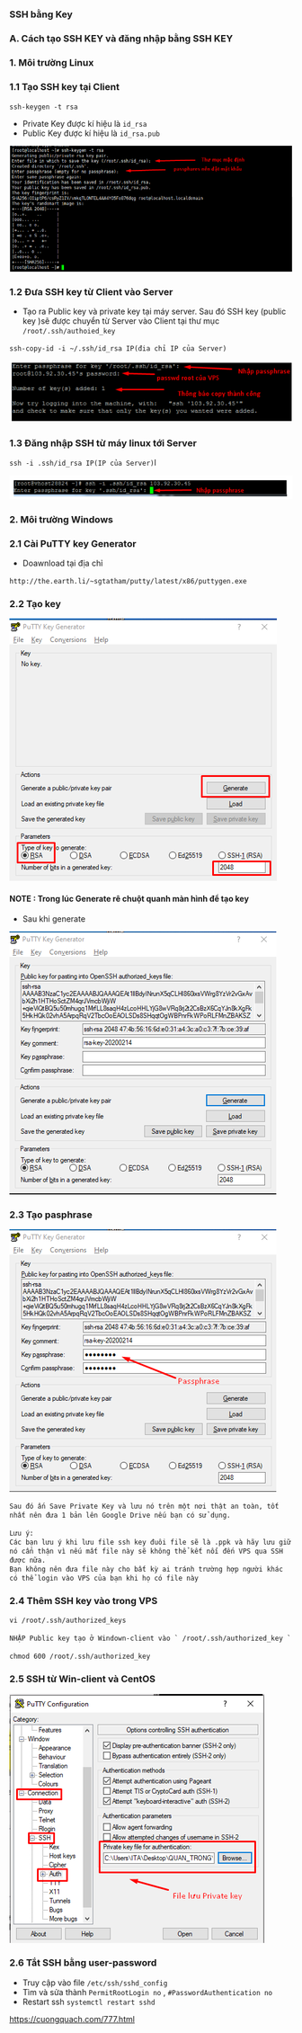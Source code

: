 ### SSH bằng Key

### A. Cách tạo SSH KEY và đăng nhập bằng SSH KEY

### 1. Môi trường Linux

### 1.1 Tạo SSH key tại Client

` ssh-keygen -t rsa `

- Private Key được kí hiệu là ` id_rsa `
- Public Key được kí hiệu là ` id_rsa.pub `

![](../images/1.png)

### 1.2 Đưa SSH key từ Client vào Server
- Tạo ra Public key và private key tại máy server. Sau đó SSH key (public key )sẽ được chuyển từ Server vào Client tại thư mục ` /root/.ssh/authoied_key `


` ssh-copy-id -i ~/.ssh/id_rsa IP(đia chỉ IP của Server) `

![](../images/2.png)


### 1.3 Đăng  nhập SSH từ máy linux tới Server

` ssh -i .ssh/id_rsa IP(IP của Server) `l

![](../images/3.png)


### 2. Môi trường Windows

### 2.1 Cài PuTTY key Generator 

- Doawnload tại địa chỉ 

` http://the.earth.li/~sgtatham/putty/latest/x86/puttygen.exe `

### 2.2 Tạo key

![](../images/4.png)


#### NOTE : Trong lúc Generate rê chuột quanh màn hình để tạo key

- Sau khi generate 

![](../images/5.png)

### 2.3 Tạo pasphrase

![](../images/6.png)


```
Sau đó ấn Save Private Key và lưu nó trên một nơi thật an toàn, tốt nhất nên đưa 1 bản lên Google Drive nếu bạn có sử dụng.

Lưu ý:
Các bạn lưu ý khi lưu file ssh key đuôi file sẽ là .ppk và hãy lưu giữ nó cẩn thận vì nếu mất file này sẽ không thể kết nối đến VPS qua SSH được nữa.
Bạn không nên đưa file này cho bất kỳ ai tránh trường hợp người khác có thể login vào VPS của bạn khi họ có file này
```

### 2.4 Thêm SSH key vào trong VPS

```
vi /root/.ssh/authorized_keys

NHẬP Public key tạo ở Windown-client vào ` /root/.ssh/authorized_key `

chmod 600 /root/.ssh/authorized_key

```

### 2.5 SSH từ Win-client và CentOS

![](../images/7.png)


### 2.6 Tắt SSH bằng user-password

- Truy cập vào file ` /etc/ssh/sshd_config `
- Tìm và sửa thành ` PermitRootLogin no ` , `#PasswordAuthentication no`
- Restart ssh ` systemctl restart sshd `



https://cuongquach.com/777.html























